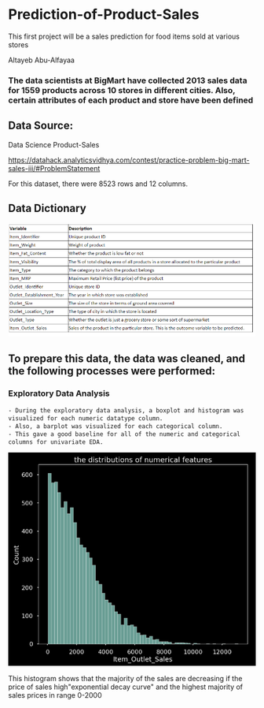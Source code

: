# Prediction-of-Product-Sales
This first project will be a sales prediction for food items sold at various stores

Altayeb Abu-Alfayaa


### The data scientists at BigMart have collected 2013 sales data for 1559 products across 10 stores in different cities. Also, certain attributes of each product and store have been defined

## Data Source: 
Data Science Product-Sales

https://datahack.analyticsvidhya.com/contest/practice-problem-big-mart-sales-iii/#ProblemStatement

For this dataset, there were 8523 rows and 12 columns.

## Data Dictionary

<p align = "center"> 
  
  <img src = "https://github.com/Al-Tayeb96/Prediction-of-Product-Sales/blob/main/Capture.PNG">
  
</p>



## To prepare this data, the data was cleaned, and the following processes were performed:

### Exploratory Data Analysis
    - During the exploratory data analysis, a boxplot and histogram was visualized for each numeric datatype column. 
    - Also, a barplot was visualized for each categorical column. 
    - This gave a good baseline for all of the numeric and categorical columns for univariate EDA.
    

<p align = "center"> 
  <img src = "https://github.com/Al-Tayeb96/Prediction-of-Product-Sales/blob/main/hist_out_salse.PNG">
</p>

This histogram shows that the majority of the sales are decreasing if the price of sales high"exponential decay curve" and the highest majority of  sales prices in range 0-2000 
